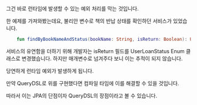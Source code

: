 그건 바로 런타임에 발생할 수 있는 예외 처리를 막는 것입니다. 

한 예제를 가져와봤는데요,
불리안 변수로 책의 반납 상태를 확인하던 서비스가 있었습니다. 

```kotlin
	fun findByBookNameAndStatus(bookName: String, isReturn: Boolean): UserLoanHistory?
```

서비스의 유연함을 더하기 위해 개발자는 isReturn 필드를 UserLoanStatus Enum 클래스로 변경했습니다. 하지만 매개변수로 넘겨주다 보니 이는 추적이 되지 않습니다. 

당연하게 런타임 예외가 발생하게 됩니다. 

만약 QueryDSL로 위를 구현했다면 컴파일 타임에 이를 해결할 수 있을 것입니다. 

따라서 이는 JPA의 단점이자 QueryDSL의 장점이라고 볼 수 있습니다. 
